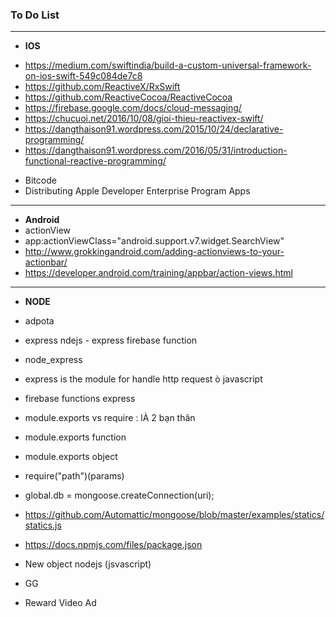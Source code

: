 ### To Do List
 
----------------
* **IOS**
- https://medium.com/swiftindia/build-a-custom-universal-framework-on-ios-swift-549c084de7c8
- https://github.com/ReactiveX/RxSwift
- https://github.com/ReactiveCocoa/ReactiveCocoa
- https://firebase.google.com/docs/cloud-messaging/
- https://chucuoi.net/2016/10/08/gioi-thieu-reactivex-swift/
- https://dangthaison91.wordpress.com/2015/10/24/declarative-programming/
- https://dangthaison91.wordpress.com/2016/05/31/introduction-functional-reactive-programming/
* Bitcode
* Distributing Apple Developer Enterprise Program Apps

------------------------------
* **Android**
* actionView
* app:actionViewClass="android.support.v7.widget.SearchView"
* http://www.grokkingandroid.com/adding-actionviews-to-your-actionbar/
* https://developer.android.com/training/appbar/action-views.html

-----------

* **NODE**
* adpota 
* express ndejs - express firebase function
* node_express
* express is the module for handle http request ò javascript
* firebase functions express
* module.exports vs require : lÀ 2 bạn thân
* module.exports function 
* module.exports object
* require("path")(params)
* global.db = mongoose.createConnection(uri);
* https://github.com/Automattic/mongoose/blob/master/examples/statics/statics.js
* https://docs.npmjs.com/files/package.json
* New object nodejs (jsvascript)

* GG 
* Reward Video Ad





